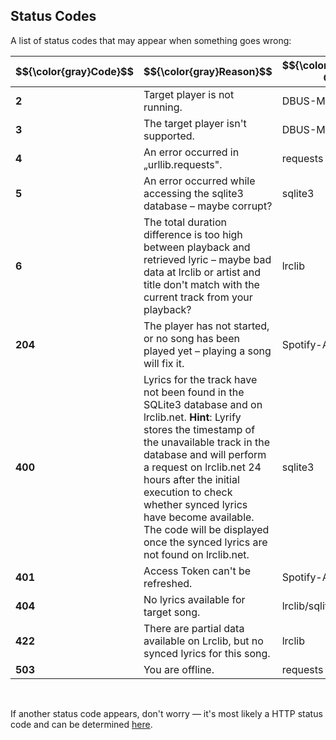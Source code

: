 ## Status Codes



A list of status codes that may appear when something goes wrong:

<table align="center">
    <thead>
        <tr>
            <th align="center">$${\color{gray}Code}$$</th>
            <th align="center">$${\color{gray}Reason}$$</th>
            <th align="center">$${\color{gray}Depend On}$$</th>
        </tr>
    </thead>
    <tbody>
        <tr>
            <td align="left"><b>2</b></td>
            <td align="left">Target player is not running.</td> 
            <td align="left">DBUS-MPRIS</td> 
        </tr>
        <tr>
            <td align="left"><b>3</b></td>
            <td align="left">The target player isn't supported. </td>
            <td align="left">DBUS-MPRIS</td>           
        </tr>
        <tr>
            <td align="left"><b>4</b></td>
            <td align="left">An error occurred in „urllib.requests".</td>       
            <td align="left">requests</td>           
        </tr>
        <tr>
            <td align="left"><b>5</b></td>
            <td align="left">An error occurred while accessing the sqlite3 database – maybe corrupt?</td>  
            <td align="left">sqlite3</td>           
        </tr>
        <tr>
            <td align="left"><b>6</b></td>
            <td align="left">The total duration difference is too high between playback and retrieved lyric – maybe bad data at lrclib or artist and title don't match with the current track from your playback? </td>  
            <td align="left">lrclib</td>           
        </tr>
        <tr>
            <td align="left"><b>204</b></td>
            <td align="left">The player has not started, or no song has been played yet – playing a song will fix it.</td> 
            <td align="left">Spotify-API</td>     
        </tr>
        <tr>
            <td align="left"><b>400</b></td>
            <td align="left">Lyrics for the track have not been found in the SQLite3 database and on lrclib.net.
            <b>Hint</b>: Lyrify stores the timestamp of the unavailable track in the database and will perform a request on lrclib.net 24 hours after the initial execution to check whether synced lyrics have become available. The code will be displayed once the synced lyrics are not found on lrclib.net.</td> 
            <td align="left">sqlite3</td>     
        </tr>
        <tr>
            <td align="left"><b>401</b></td>
            <td align="left">Access Token can't be refreshed.</td> 
            <td align="left">Spotify-API</td>     
        </tr>
        <tr>
            <td align="left"><b>404</b></td>
            <td align="left">No lyrics available for target song.</td>       
            <td align="left">lrclib/sqlite3</td>      
        </tr>
        <tr>
            <td align="left"><b>422</b></td>
            <td align="left">There are partial data available on Lrclib, but no synced lyrics for this song.</td>       
            <td align="left">lrclib</td>      
        </tr>
        <tr>
            <td align="left"><b>503</b></td>
            <td align="left">You are offline.</td>       
            <td align="left">requests</td>      
        </tr>
    </tbody>
</table>
<br>

If another status code appears, don't worry — it's most likely a HTTP status code and can be determined [here](https://docs.python.org/3/library/http.html#http-status-codes).


